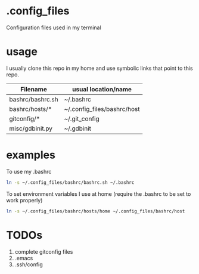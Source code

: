 # .config_files
Configuration files used in my terminal

# usage
I usually clone this repo in my home and use symbolic links that point to this repo.

| Filename         | usual location/name         |
| ---------------- | --------------------------- |
| bashrc/bashrc.sh | ~/.bashrc                   |
| bashrc/hosts/*   | ~/.config_files/bashrc/host |
| gitconfig/*      | ~/.git_config               |
| misc/gdbinit.py  | ~/.gdbinit                  |

# examples
To use my .bashrc
```bash
ln -s ~/.config_files/bashrc/bashrc.sh ~/.bashrc
```

To set environment variables I use at home (require the .bashrc to be set to work properly)
```bash
ln -s ~/.config_files/bashrc/hosts/home ~/.config_files/bashrc/host
```

# TODOs
  1. complete gitconfig files
  2. .emacs
  3. .ssh/config